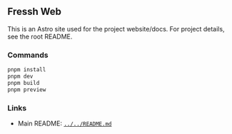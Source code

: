 ## Fressh Web

This is an Astro site used for the project website/docs. For project details,
see the root README.

### Commands

```bash
pnpm install
pnpm dev
pnpm build
pnpm preview
```

### Links

- Main README: [`../../README.md`](../../README.md)
